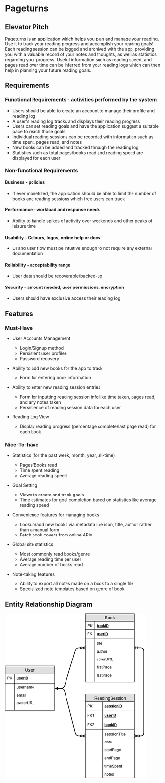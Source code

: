 # Pageturns

## Elevator Pitch

Pageturns is an application which helps you plan and manage your reading. Use it to track your reading progress and accomplish your reading goals! Each reading session can be logged and archived with the app, providing you with a valuable record of your notes and thoughts, as well as statistics regarding your progress. Useful information such as reading speed, and pages read over time can be inferred from your reading logs which can then help in planning your future reading goals.

## Requirements

### Functional Requirements - activities performed by the system
* Users should be able to create an account to manage their profile and reading log
* A user's reading log tracks and displays their reading progress
* Users can set reading goals and have the application suggest a suitable pace to reach those goals
* Individual reading sessions can be recorded with information such as time spent, pages read, and notes
* New books can be added and tracked through the reading log
* Statistics such as total pages/books read and reading speed are displayed for each user

### Non-functional Requirements

#### Business - policies
* If ever monetized, the application should be able to limit the number of books and reading sessions which free users can track

#### Performance - workload and response needs
* Ability to handle spikes of activity over weekends and other peaks of leisure time

#### Usability - Colours, logos, online help or docs
* UI and user flow must be intuitive enough to not require any external documentation

#### Reliability - acceptability range
* User data should be recoverable/backed-up

#### Security - amount needed, user permissions, encryption
* Users should have exclusive access their reading log

## Features

### Must-Have
* User Accounts Management
  * Login/Signup method
  * Persistent user profiles
  * Password recovery

* Ability to add new books for the app to track
  * Form for entering book information

* Ability to enter new reading session entries
  * Form for inputting reading session info like time taken, pages read, and any notes taken
  * Persistence of reading session data for each user

* Reading Log View
  * Display reading progress (percentage complete/last page read) for each book

### Nice-To-have

* Statistics (for the past week, month, year, all-time)
  * Pages/Books read
  * Time spent reading
  * Average reading speed

* Goal Setting
  * Views to create and track goals
  * Time estimates for goal completion based on statistics like average reading speed

* Convenience features for managing books
  * Lookup/add new books via metadata like isbn, title, author rather than a manual form
  * Fetch book covers from online APIs

* Global site statistics
  * Most commonly read books/genre
  * Average reading time per user
  * Average number of books read 

* Note-taking features
  * Ability to export all notes made on a book to a single file
  * Specialized note templates based on genre of book


## Entity Relationship Diagram

![PageTurns Entity Relationship Diagram](pageturnsERD.png "Title")
